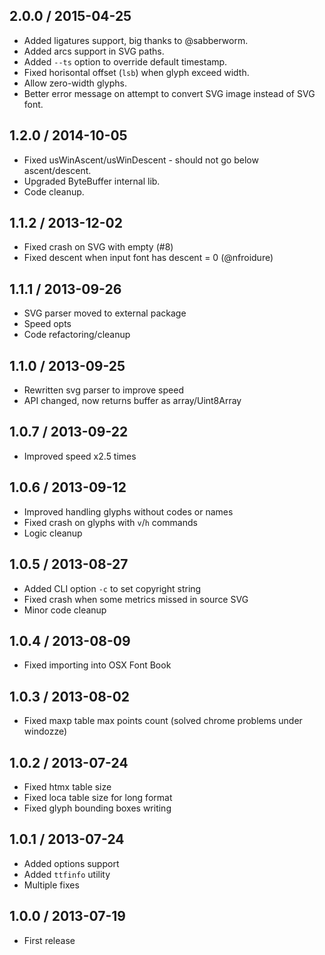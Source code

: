 2.0.0 / 2015-04-25
------------------

- Added ligatures support, big thanks to @sabberworm.
- Added arcs support in SVG paths.
- Added `--ts` option to override default timestamp.
- Fixed horisontal offset (`lsb`) when glyph exceed width.
- Allow zero-width glyphs.
- Better error message on attempt to convert SVG image instead of SVG font.


1.2.0 / 2014-10-05
------------------

- Fixed usWinAscent/usWinDescent - should not go below ascent/descent.
- Upgraded ByteBuffer internal lib.
- Code cleanup.


1.1.2 / 2013-12-02
------------------

- Fixed crash on SVG with empty <metadata> (#8)
- Fixed descent when input font has descent = 0 (@nfroidure)


1.1.1 / 2013-09-26
------------------

- SVG parser moved to external package
- Speed opts
- Code refactoring/cleanup


1.1.0 / 2013-09-25
------------------

- Rewritten svg parser to improve speed
- API changed, now returns buffer as array/Uint8Array


1.0.7 / 2013-09-22
------------------

- Improved speed x2.5 times


1.0.6 / 2013-09-12
------------------

- Improved handling glyphs without codes or names
- Fixed crash on glyphs with `v`/`h` commands
- Logic cleanup


1.0.5 / 2013-08-27
------------------

- Added CLI option `-c` to set copyright string
- Fixed crash when some metrics missed in source SVG
- Minor code cleanup


1.0.4 / 2013-08-09
------------------

- Fixed importing into OSX Font Book


1.0.3 / 2013-08-02
------------------

- Fixed maxp table max points count (solved chrome problems under windozze)


1.0.2 / 2013-07-24
------------------

- Fixed htmx table size
- Fixed loca table size for long format
- Fixed glyph bounding boxes writing


1.0.1 / 2013-07-24
------------------

- Added options support
- Added `ttfinfo` utility
- Multiple fixes


1.0.0 / 2013-07-19
------------------

- First release

